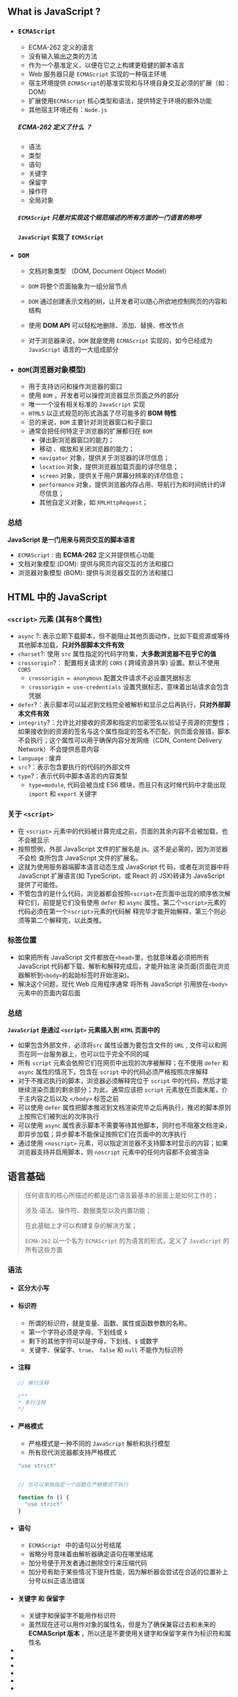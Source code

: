 ## What is JavaScript ?

+ ### `ECMAScript` 

  + ECMA-262 定义的语言
  + 没有输入输出之类的方法
  + 作为一个基准定义，以便在它之上构建更稳健的脚本语言
  + Web 服务器只是 `ECMAScript` 实现的一种宿主环境
  + 宿主环境提供 `ECMAScript`的基准实现和与环境自身交互必须的扩展（如： DOM）
  + 扩展使用`ECMAScript` 核心类型和语法，提供特定于环境的额外功能
  + 其他宿主环境还有：`Node.js`

  ##### ECMA-262 定义了什么 ？

  + 语法
  + 类型
  + 语句
  + 关键字
  + 保留字
  + 操作符
  + 全局对象

  ##### `ECMAScript` 只是对实现这个规范描述的所有方面的一门语言的称呼

  **`JavaScript` 实现了 `ECMAScript`**

+ ### `DOM`

  	+ 文档对象类型 （DOM,  Document Object Model）

  	+ `DOM` 将整个页面抽象为一组分层节点
  	+ `DOM` 通过创建表示文档的树，让开发者可以随心所欲地控制网页的内容和结构
  	+ 使用 **DOM API** 可以轻松地删除、添加、替换、修改节点
  	+ 对于浏览器来说，`DOM` 就是使用 `ECMAScript` 实现的，如今已经成为 `JavaScript` 语言的一大组成部分

+ ### `BOM`(浏览器对象模型) 

  + 用于支持访问和操作浏览器的窗口
  + 使用 `BOM` ，开发者可以操控浏览器显示页面之外的部分
  + 唯一一个没有相关标准的 `JavaScript` 实现
  + `HTML5` 以正式规范的形式涵盖了尽可能多的 **BOM 特性**
  + 总的来说，`BOM` 主要针对浏览器窗口和子窗口
  + 通常会把任何特定于浏览器的扩展都归在 `BOM`
    + 弹出新浏览器窗口的能力；
    + 移动 、缩放和关闭浏览器的能力；
    + `navigator` 对象，提供关于浏览器的详尽信息；
    + `location` 对象，提供浏览器加载页面的详尽信息；
    + `screen` 对象，提供关于用户屏幕分辨率的详尽信息；
    + `performance` 对象，提供浏览器内存占用、导航行为和时间统计的详尽信息；
    + 其他自定义对象，如 `XMLHttpRequest`；



### 总结

**JavaScript 是一门用来与网页交互的脚本语言**

+ `ECMAScript` : 由 **ECMA-262** 定义并提供核心功能
+ 文档对象模型 (DOM): 提供与网页内容交互的方法和接口
+ 浏览器对象模型 (BOM): 提供与浏览器交互的方法和接口





## HTML 中的 JavaScript

###  `<script>` 元素 (其有8个属性)

+ `async` ?:  表示立即下载脚本，但不能阻止其他页面动作，比如下载资源或等待其他脚本加载，**只对外部脚本文件有效**
+ `charset`?:  使用 `src` 属性指定的代码字符集，**大多数浏览器不在乎它的值**
+ `crossorigin`?： 配置相关请求的 `CORS` ( 跨域资源共享) 设置。默认不使用 `CORS`
  + `crossorigin = anonymous` 配置文件请求不必设置凭据标志
  + `crossorigin = use-credentials` 设置凭据标志，意味着出站请求会包含凭据
+ `defer`?：表示脚本可以延迟到文档完全被解析和显示之后再执行，**只对外部脚本文件有效**
+ `integrity`?：允许比对接收的资源和指定的加密签名以验证子资源的完整性；如果接收到的资源的签名与这个属性指定的签名不匹配，则页面会报错，脚本不会执行；这个属性可以用于确保内容分发网络（CDN, Content Delivery Network）不会提供恶意内容
+ `language` : 废弃
+ `src`?：表示包含要执行的代码的外部文件
+ `type`?：表示代码中脚本语言的内容类型
  + `type=module`, 代码会被当成 ES6 模块，而且只有这时候代码中才能出现 `import` 和 `export` 关键字

### 关于 `<script>` 

+ 在 `<script>` 元素中的代码被计算完成之前，页面的其余内容不会被加载，也不会被显示
+ 按照惯例，外部 JavaScript 文件的扩展名是.js。这不是必需的，因为浏览器不会检 查所包含 JavaScript 文件的扩展名。
+ 这就为使用服务器端脚本语言动态生成 JavaScript 代 码，或者在浏览器中将 JavaScript 扩展语言(如 TypeScript，或 React 的 JSX)转译为 JavaScript 提供了可能性。
+ 不管包含的是什么代码，浏览器都会按照`<script>`在页面中出现的顺序依次解释它们，前提是它们没有使用 `defer` 和 `async` 属性。第二个`<script>`元素的代码必须在第一个`<script>`元素的代码解 释完毕才能开始解释，第三个则必须等第二个解释完，以此类推。



### 标签位置

+ 如果把所有 JavaScript 文件都放在`<head>`里，也就意味着必须把所有 JavaScript 代码都下载、解析和解释完成后，才能开始渲 染页面(页面在浏览器解析到`<body>`的起始标签时开始渲染)。
+ 解决这个问题，现代 Web 应用程序通常 将所有 JavaScript 引用放在`<body>`元素中的页面内容后面



### 总结

**`JavaScript` 是通过 `<script>` 元素插入到 `HTML` 页面中的**

+ 如果包含外部文件，必须将`src` 属性设置为要包含文件的 `URL` , 文件可以和网页在同一台服务器上，也可以位于完全不同的域
+ 所有 `script` 元素会依照它们在网页中出现的次序被解释；在不使用 `defer` 和 `async` 属性的情况下，包含在 `script` 中的代码必须严格按照次序解释
+ 对于不推迟执行的脚本，浏览器必须解释完位于 `script` 中的代码，然后才能继续渲染页面的剩余部分；为此，通常应该把 `script` 元素放在页面末尾，介于主内容之后以及 `</body>` 标签之前
+ 可以使用 `defer` 属性把脚本推迟到文档渲染完毕之后再执行，推迟的脚本原则上按照它们被列出的次序执行
+ 可以使用 `async` 属性表示脚本不需要等待其他脚本，同时也不阻塞文档渲染，即异步加载；异步脚本不能保证按照它们在页面中的次序执行
+ 通过使用 `<noscript>` 元素，可以指定浏览器不支持脚本时显示的内容；如果浏览器支持并启用脚本，则 `noscript` 元素中的任何内容都不会被渲染





## 语言基础

> 任何语言的核心所描述的都是这门语言最基本的层面上是如何工作的；
>
> 涉及 语法、操作符、数据类型以及内置功能；
>
> 在此基础上才可以构建复杂的解决方案；
>
> `ECMA-262` 以一个名为 `ECMAScript` 的为语言的形式，定义了 `JavaScript` 的所有这些方面





### 语法

+ #### 区分大小写

+ #### 标识符

  + 所谓的标识符，就是变量、函数、属性或函数参数的名称。
  + 第一个字符必须是字母、下划线或 `$`
  + 剩下的其他字符可以是字母，下划线、`$` 或数字
  + 关键字、保留字、`true`、 `false` 和 `null` 不能作为标识符

+ #### 注释

  ```js
  // 单行注释
  
  /**
  * 多行注释 
  */
  ```

+ #### 严格模式

  + 严格模式是一种不同的 `JavaScript` 解析和执行模型
  + 所有现代浏览器都支持严格模式

  ```js
  "use strict"
  
  
  // 也可以单独指定一个函数在严格模式下执行
  
  function fn () {
  	"use strict"
  }
  ```

+ #### 语句

  + `ECMAScript ` 中的语句以分号结尾
  + 省略分号意味着由解析器确定语句在哪里结尾
  + 加分号便于开发者通过删除空行来压缩代码
  + 加分号有助于某些情况下提升性能，因为解析器会尝试在合适的位置补上分号以纠正语法错误

+ #### 关键字 和 保留字

  + 关键字和保留字不能用作标识符
  + 虽然现在还可以用作对象的属性名，但是为了确保兼容过去和未来的 **ECMAScript 版本** ，所以还是不要使用关键字和保留字来作为标识符和属性名

+ 

+ 

+ 

+ 

+ 

+ 

  

  

  

  

  

  

  

  

  

  